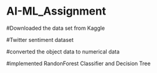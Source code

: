 # AI-ML_Assignment

#Downloaded the data set from Kaggle

#Twitter sentiment dataset

#converted the object data to numerical data

#implemented RandonForest Classifier and Decision Tree
